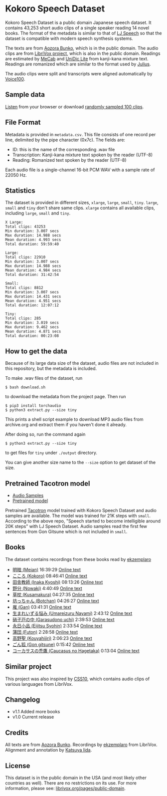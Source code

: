 # Kokoro Speech Dataset

Kokoro Speech Dataset is a public domain Japanese speech dataset.
It contains 43,253 short audio clips of a single speaker reading 14 novel books.
The format of the metadata is similar to that of
[LJ Speech](https://keithito.com/LJ-Speech-Dataset/) so that the dataset is compatible
with modern speech synthesis systems.

The texts are from
[Aozora Bunko](https://www.aozora.gr.jp/),
which is in the public domain. The audio clips
are from
[LibriVox project](https://librivox.org/),
which is also in the public domain.
Readings are estimated by 
[MeCab](https://taku910.github.io/mecab/)
and
[UniDic Lite](https://pypi.org/project/unidic-lite/)
from kanji-kana mixture text.
Readings are romanized
which are similar to the format used by
[Julius](https://github.com/julius-speech/julius).

The audio clips were split and transcripts were aligned automatically by
[Voice100](https://github.com/kaiidams/voice100).

## Sample data

[Listen](https://kaiidams.github.io/Kokoro-Speech-Dataset/samples.html)
from your browser or download
[randomly sampled 100 clips](https://github.com/kaiidams/Kokoro-Speech-Dataset/releases/download/1.0/kokoro-speech-v1_0-sample.zip).

## File Format

Metadata is provided in `metadata.csv`. This file consists of one record per line,
delimited by the pipe character (0x7c). The fields are:

- ID: this is the name of the corresponding .wav file
- Transcription: Kanji-kana mixture text spoken by the reader (UTF-8)
- Reading: Romanized text spoken by the reader (UTF-8)

Each audio file is a single-channel 16-bit PCM WAV with a sample rate of 22050 Hz.

## Statistics

The dataset is provided in different sizes, `xlarge`, `large`, `small`, `tiny`.
`large`, `small` and `tiny` don't share same clips.
`xlarge` contains all available clips, including `large`, `small` and `tiny`.

```
X Large:
Total clips: 43253
Min duration: 3.007 secs
Max duration: 14.988 secs
Mean duration: 4.993 secs
Total duration: 59:59:40

Large:
Total clips: 22910
Min duration: 3.007 secs
Max duration: 14.988 secs
Mean duration: 4.984 secs
Total duration: 31:42:54

Small:
Total clips: 8812
Min duration: 3.007 secs
Max duration: 14.431 secs
Mean duration: 4.951 secs
Total duration: 12:07:12

Tiny:
Total clips: 285
Min duration: 3.019 secs
Max duration: 9.462 secs
Mean duration: 4.871 secs
Total duration: 00:23:08
```

## How to get the data

Because of its large data size of the dataset, audio files are not
included in this repository, but the metadata is included.

To make .wav files of the dataset, run 

```
$ bash download.sh
```

to download the metadata from the project page. Then run

```
$ pip3 install torchaudio
$ python3 extract.py --size tiny
```

This prints a shell script example to download MP3 audio files
from archive.org and extract them if you haven't done it already.

After doing so, run the command again

```
$ python3 extract.py --size tiny
```

to get files for `tiny` under `./output` directory.

You can give another size name to the `--size` option to get
dataset of the size.

## Pretrained Tacotron model

- [Audio Samples](https://kaiidams.github.io/Kokoro-Speech-Dataset/tacotron.html)
- [Pretrained model](https://github.com/kaiidams/Kokoro-Speech-Dataset/releases/download/1.0/tacotron-kokoro-20210324.zip)

Pretrained [Tacotron](https://github.com/keithito/tacotron)
model trained with Kokoro Speech Dataset
and audio samples are available.
The model was trained for 21K steps with `small`.
According to the above repo,
"Speech started to become intelligible around 20K steps" with
LJ Speech Dataset.
Audio samples read the first few sentences from Gon Gitsune
which is not included in `small`.

## Books

The dataset contains recordings from these books read by
[ekzemplaro](https://librivox.org/reader/7044)

- [明暗 (Meian)](https://librivox.org/meian-by-soseki-natsume/) 16:39:29 
    [Online text](http://www.aozora.gr.jp/cards/000148/files/782_14969.html)
- [こころ (Kokoro)](https://librivox.org/kokoro-by-soseki-natsume/) 08:46:41
    [Online text](http://www.aozora.gr.jp/cards/000148/files/773_14560.html)
- [田舎教師 (Inaka Kyoshi)](https://librivox.org/inakakyoshi-by-katai-tayama/) 08:13:26
    [Online text](http://www.aozora.gr.jp/cards/000214/files/1668_26031.html)
- [野分 (Nowaki)](https://librivox.org/nowaki-by-soseki-natsume/) 4:40:49
    [Online text](http://www.aozora.gr.jp/cards/000148/files/791_14959.html)
- [草枕 (Kusamakura)](https://librivox.org/kusamakura-by-soseki-natsume/) 04:27:35
    [Online text](http://www.aozora.gr.jp/cards/000148/files/776_14941.html)
- [坊っちゃん (Botchan)](https://librivox.org/botchan-by-soseki-natsume-2/) 04:26:27
    [Online text](http://www.aozora.gr.jp/cards/000148/files/752_14964.html)
- [雁 (Gan)](https://librivox.org/gan-by-ogai-mori/) 03:41:31
    [Online text](http://www.aozora.gr.jp/cards/000129/files/45224_19919.html)
- [生まれいずる悩み (Umareizuru Nayami)](https://librivox.org/umareizuru-nayami-by-takeo-arishima/) 2:43:12
    [Online text](http://www.aozora.gr.jp/cards/000025/files/1111_20600.html)
- [硝子戸の中 (Garasudono uchi)](https://librivox.org/garasudono-uchi-by-natsume-soseki/) 2:39:53
    [Online text](http://www.aozora.gr.jp/cards/000148/files/760_14940.html)
- [永日小品 (Eijitsu Syohin)](https://librivox.org/eijitsu-syohin-by-soseki-natsume/) 2:33:54
    [Online text](http://www.aozora.gr.jp/cards/000148/files/758_14936.html)
- [蒲団 (Futon)](https://librivox.org/futon-by-katai-tayama/) 2:28:58
    [Online text](http://www.aozora.gr.jp/cards/000214/files/1669_8259.html)
- [高野聖 (Kouyahijiri)](https://librivox.org/kouyahijiri-by-kyoka-izumi/) 2:06:23
    [Online text](http://www.aozora.gr.jp/cards/000050/files/521_20583.html)
- [ごん狐 (Gon gitsune)](https://librivox.org/gongitsune-by-nankichi-niimi/) 0:15:42
    [Online text](http://www.aozora.gr.jp/cards/000121/files/628_14895.html)
- [コーカサスの禿鷹 (Caucasus no Hagetaka)](https://librivox.org/caucasus-no-hagetaka-by-yoshio-toyoshima/) 0:13:04
    [Online text](http://www.aozora.gr.jp/cards/000906/files/42633_22951.html)

## Similar project

This project was also inspired by [CSS10](https://github.com/Kyubyong/css10), which
contains audio clips of various languages from LibriVox.

## Changelog

- v1.1 Added more books
- v1.0 Current release

## Credits

All texts are from [Aozora Bunko](https://www.aozora.gr.jp/).
Recordings by [ekzemplaro](https://librivox.org/reader/7044) from LibriVox.
Alignment and annotation by [Katsuya Iida](mail:katsuya.iida@gmail.com).

## License

This dataset is in the public domain in the USA (and most likely other countries as well).
There are no restrictions on its use. For more information, please see: 
[librivox.org/pages/public-domain](https://librivox.org/pages/public-domain).